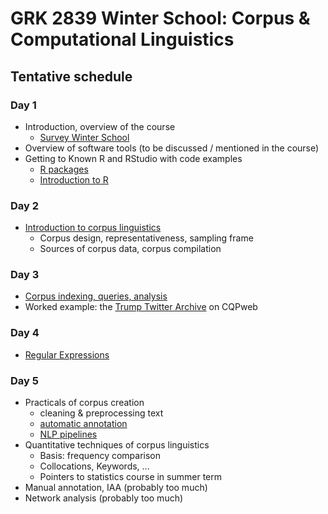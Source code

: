 # GRK 2839 Winter School: Corpus & Computational Linguistics

## Tentative schedule

### Day 1

- Introduction, overview of the course
  + [Survey Winter School](materials/day01_survey_winter_school.html)
- Overview of software tools (to be discussed / mentioned in the course)
- Getting to Known R and RStudio with code examples
  + [R packages](materials/day01_R_packages.md)
  + [Introduction to R](materials/day01_01_basics.html)


### Day 2

- [Introduction to corpus linguistics](materials/day02_introduction.pdf)
  + Corpus design, representativeness, sampling frame
  + Sources of corpus data, corpus compilation


### Day 3

- [Corpus indexing, queries, analysis](materials/day03_representation_indexing_query.pdf)
- Worked example: the [Trump Twitter Archive](materials/day03_tta_script.md) on CQPweb


### Day 4

- [Regular Expressions](materials/day04_regular_expressions.pdf)


### Day 5

- Practicals of corpus creation
  + cleaning & preprocessing text
  + [automatic annotation](materials/day05_linguistic_annotation.pdf) 
  + [NLP pipelines](materials/day05_annotate_trankit.py)
- Quantitative techniques of corpus linguistics
  + Basis: frequency comparison
  + Collocations, Keywords, ...
  + Pointers to statistics course in summer term
- Manual annotation, IAA (probably too much)
- Network analysis (probably too much)
